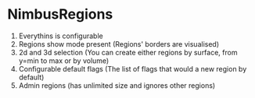 # NimbusRegions
  1. Everythins is configurable
  2. Regions show mode present (Regions' borders are visualised)
  3. 2d and 3d selection (You can create either regions by surface, from y=min to max or by volume)
  4. Configurable default flags (The list of flags that would a new region by default)
  5. Admin regions (has unlimited size and ignores other regions)
